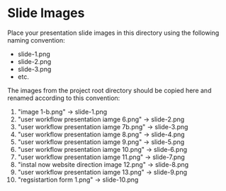 # Slide Images

Place your presentation slide images in this directory using the following naming convention:

- slide-1.png
- slide-2.png
- slide-3.png
- etc.

The images from the project root directory should be copied here and renamed according to this convention:

1. "image 1-b.png" → slide-1.png
2. "user workflow presentation iamge 6.png" → slide-2.png
3. "user workflow presentation iamge 7b.png" → slide-3.png
4. "user workflow presentation iamge 8.png" → slide-4.png
5. "user workflow presentation iamge 9.png" → slide-5.png
6. "user workflow presentation iamge 10.png" → slide-6.png
7. "user workflow presentation iamge 11.png" → slide-7.png
8. "instal now website direction image 12.png" → slide-8.png
9. "user workflow presentation iamge 13.png" → slide-9.png
10. "regsistartion form 1.png" → slide-10.png
